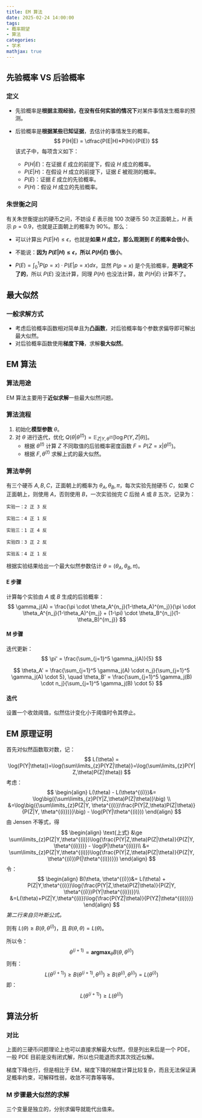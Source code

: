 ```yaml
---
title: EM 算法
date: 2025-02-24 14:00:00
tags:
- 概率期望
- 算法
categories:
- 学术
mathjax: true
---
```


## 先验概率 VS 后验概率

### 定义

- 先验概率是**根据主观经验，在没有任何实验的情况下**对某件事情发生概率的预测。

- 后验概率是**根据某些已知证据**，去估计的事情发生的概率。
  $$
  P(H|E) = \dfrac{P(E|H)*P(H)}{P(E)}
  $$
  该式子中，每项含义如下：

  - $P(H|E)$：在证据 $E$ 成立的前提下，假设 $H$ 成立的概率。
  - $P(E|H)$：在假设 $H$ 成立的前提下，证据 $E$ 被观测的概率。
  - $P(E)$：证据 $E$ 成立的先验概率。
  - $P(H)$：假设 $H$ 成立的先验概率。

### 朱世衡之问 

有关朱世衡提出的硬币之问，不妨设 $E$ 表示抛 $100$ 次硬币 $50$ 次正面朝上，$H$ 表示 $p=0.9$，也就是正面朝上的概率为 $90\%$。那么：

  - 可以计算出 $P(E|H)\le \epsilon$，也就是**如果 $H$ 成立，那么观测到 $E$ 的概率会很小**。

  - 不能说：**因为 $P(E|H)\le \epsilon$，所以 $P(H|E)$ 很小**。 
  - $P(E)=\int^1_0{P(p=x)\cdot P(E|p=x) dx}$，显然 $P(p=x)$ 是个先验概率，**是确定不了的**，所以 $P(E)$ 没法计算，同理 $P(H)$ 也没法计算，故 $P(H|E)$ 计算不了。

## 最大似然

### 一般求解方式

- 考虑后验概率函数相对简单且为**凸函数**，对后验概率每个参数求偏导即可解出最大似然。
- 对后验概率函数使用**梯度下降**，求解**极大似然**。

## EM 算法

### 算法用途

EM 算法主要用于**近似求解**一些最大似然问题。

### 算法流程

1. 初始化**模型参数** $\theta$。
2. 对 $\theta$ 进行迭代，优化 $Q(\theta | \theta^{(t)}) = \mathbb{E}_{Z|Y,\theta^{(t)}} \left[ \log P(Y,Z|\theta) \right]$。
   - 根据 $\theta^{(t)}$ 计算 $Z$ 不同取值的后验概率密度函数 $F = P(Z=x|\theta^{(t)})$。
   - 根据 $F, \theta^{(t)}$ 求解上式的最大似然。 

### 算法举例

有三个硬币 $A,B,C$，正面朝上的概率为 $\theta_A,\theta_B, \pi$，每次实验先抛硬币 $C$，如果 $C$ 正面朝上，则使用 $A$，否则使用 $B$，一次实验抛完 $C$ 后抛 $A$ 或 $B$ 五次，记录为：

```
实验一：2 正 3 反

实验二：4 正 1 反

实验三：1 正 4 反

实验四：3 正 2 反

实验五：4 正 1 反
```

根据实验结果给出一个最大似然参数估计 $\theta = (\theta_A, \theta_B, \pi)$。

#### E 步骤

计算每个实验由 $A$ 或 $B$ 生成的后验概率：  
$$
\gamma_j(A) = \frac{\pi \cdot \theta_A^{n_j}(1-\theta_A)^{m_j}}{\pi \cdot \theta_A^{n_j}(1-\theta_A)^{m_j} + (1-\pi) \cdot \theta_B^{n_j}(1-\theta_B)^{m_j}}
$$

#### M 步骤

迭代更新：
$$
\pi' = \frac{\sum_{j=1}^5 \gamma_j(A)}{5}
$$

$$
\theta_A' = \frac{\sum_{j=1}^5 \gamma_j(A) \cdot n_j}{\sum_{j=1}^5 \gamma_j(A) \cdot 5}, \quad \theta_B' = \frac{\sum_{j=1}^5 \gamma_j(B) \cdot n_j}{\sum_{j=1}^5 \gamma_j(B) \cdot 5}
$$

#### 迭代

设置一个收敛阈值，似然估计变化小于阈值时令其停止。

## EM 原理证明

首先对似然函数取对数，记：
$$
L(\theta) = \log(P(Y|\theta))=\log{\sum\limits_{z}P(YZ|\theta)}=\log(\sum\limits_{z}P(Y|Z,\theta)P(Z|\theta))
$$
考虑：
$$
\begin{align}
L(\theta) - L(\theta^{(i)})&= \log\big({\sum\limits_{z}P(Y|Z,\theta)P(Z|\theta)}\big) \\
&=\log\big({\sum\limits_{z}P(Z|Y, \theta^{(i)})\frac{P(Y|Z,\theta)P(Z|\theta)}{P(Z|Y, \theta^{(i)})}}\big) - \log(P(Y|\theta^{(i)}))
\end{align}
$$
由 $\text{Jensen}$ 不等式，得
$$
\begin{align}
\text{上式} &\ge \sum\limits_{z}P(Z|Y,\theta^{(i)})\log{\frac{P(Y|Z,\theta)P(Z|\theta)}{P(Z|Y, \theta^{(i)})}} - \log(P|\theta^{(i)})\\
&= \sum\limits_{z}P(Z|Y,\theta^{(i)})\log{\frac{P(Y|Z,\theta)P(Z|\theta)}{P(Z|Y, \theta^{(i)})P(|\theta^{(i)})}})
\end{align}
$$
令：
$$
\begin{align}
B(\theta, \theta^{(i)})&= L(\theta) +  P(Z|Y,\theta^{(i)})\log{\frac{P(Y|Z,\theta)P(Z|\theta)}{P(Z|Y, \theta^{(i)})P(Y|\theta^{(i)})}}\\
&=L(\theta)+P(Z|Y,\theta^{(i)})\log{\frac{P(YZ|\theta)}{P(YZ|\theta^{(i)})}}
\end{align}
$$
*第二行来自贝叶斯公式。*

则有 $L(\theta)\ge B(\theta, \theta^{(i)})$，且 $B(\theta,\theta)=L(\theta)$。

所以令：
$$
\theta^{(i+1)} = \mathbf{argmax}_\theta B(\theta, \theta^{(i)}) 
$$
则有：
$$
L(\theta^{(i+1)}) \ge B(\theta^{(i+1)}, \theta^{(i)}) \ge B(\theta^{(i)},\theta^{(i)})=L(\theta^{(i)})
$$
即：
$$
L(\theta^{(i+1)})\ge L(\theta^{(i)})
$$

## 算法分析

### 对比

上面的三硬币问题理论上也可以直接求解最大似然，但是列出来后是一个 PDE，一般 PDE 目前是没有闭式解，所以也只能退而求其次找近似解。

梯度下降也行，但是相比于 EM，梯度下降的梯度计算比较复杂，而且无法保证满足概率约束，可解释性弱，收敛不可靠等等等。

### M 步骤最大似然的求解

三个变量是独立的，分别求偏导就能代出值来。

